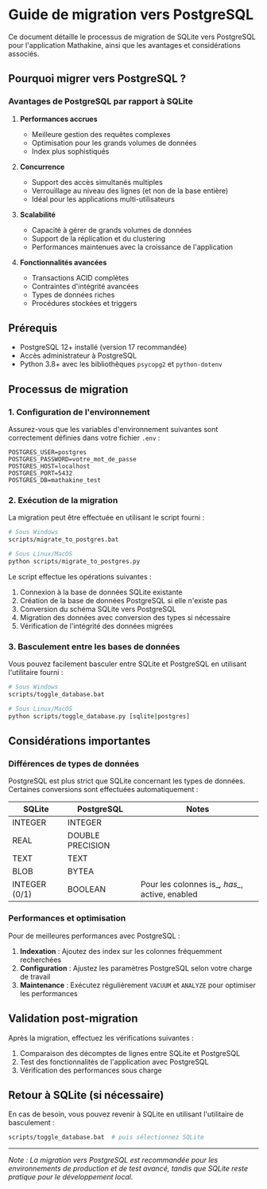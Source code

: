 # Guide de migration vers PostgreSQL

Ce document détaille le processus de migration de SQLite vers PostgreSQL pour l'application Mathakine, ainsi que les avantages et considérations associés.

## Pourquoi migrer vers PostgreSQL ?

### Avantages de PostgreSQL par rapport à SQLite

1. **Performances accrues**
   - Meilleure gestion des requêtes complexes
   - Optimisation pour les grands volumes de données
   - Index plus sophistiqués

2. **Concurrence**
   - Support des accès simultanés multiples
   - Verrouillage au niveau des lignes (et non de la base entière)
   - Idéal pour les applications multi-utilisateurs

3. **Scalabilité**
   - Capacité à gérer de grands volumes de données
   - Support de la réplication et du clustering
   - Performances maintenues avec la croissance de l'application

4. **Fonctionnalités avancées**
   - Transactions ACID complètes
   - Contraintes d'intégrité avancées
   - Types de données riches
   - Procédures stockées et triggers

## Prérequis

- PostgreSQL 12+ installé (version 17 recommandée)
- Accès administrateur à PostgreSQL
- Python 3.8+ avec les bibliothèques `psycopg2` et `python-dotenv`

## Processus de migration

### 1. Configuration de l'environnement

Assurez-vous que les variables d'environnement suivantes sont correctement définies dans votre fichier `.env` :

```
POSTGRES_USER=postgres
POSTGRES_PASSWORD=votre_mot_de_passe
POSTGRES_HOST=localhost
POSTGRES_PORT=5432
POSTGRES_DB=mathakine_test
```

### 2. Exécution de la migration

La migration peut être effectuée en utilisant le script fourni :

```bash
# Sous Windows
scripts/migrate_to_postgres.bat

# Sous Linux/MacOS
python scripts/migrate_to_postgres.py
```

Le script effectue les opérations suivantes :
1. Connexion à la base de données SQLite existante
2. Création de la base de données PostgreSQL si elle n'existe pas
3. Conversion du schéma SQLite vers PostgreSQL
4. Migration des données avec conversion des types si nécessaire
5. Vérification de l'intégrité des données migrées

### 3. Basculement entre les bases de données

Vous pouvez facilement basculer entre SQLite et PostgreSQL en utilisant l'utilitaire fourni :

```bash
# Sous Windows
scripts/toggle_database.bat

# Sous Linux/MacOS
python scripts/toggle_database.py [sqlite|postgres]
```

## Considérations importantes

### Différences de types de données

PostgreSQL est plus strict que SQLite concernant les types de données. Certaines conversions sont effectuées automatiquement :

| SQLite          | PostgreSQL     | Notes |
|-----------------|----------------|-------|
| INTEGER         | INTEGER        | |
| REAL            | DOUBLE PRECISION | |
| TEXT            | TEXT           | |
| BLOB            | BYTEA          | |
| INTEGER (0/1)   | BOOLEAN        | Pour les colonnes is_*, has_*, active, enabled |

### Performances et optimisation

Pour de meilleures performances avec PostgreSQL :

1. **Indexation** : Ajoutez des index sur les colonnes fréquemment recherchées
2. **Configuration** : Ajustez les paramètres PostgreSQL selon votre charge de travail
3. **Maintenance** : Exécutez régulièrement `VACUUM` et `ANALYZE` pour optimiser les performances

## Validation post-migration

Après la migration, effectuez les vérifications suivantes :

1. Comparaison des décomptes de lignes entre SQLite et PostgreSQL
2. Test des fonctionnalités de l'application avec PostgreSQL
3. Vérification des performances sous charge

## Retour à SQLite (si nécessaire)

En cas de besoin, vous pouvez revenir à SQLite en utilisant l'utilitaire de basculement :

```bash
scripts/toggle_database.bat  # puis sélectionnez SQLite
```

---

*Note : La migration vers PostgreSQL est recommandée pour les environnements de production et de test avancé, tandis que SQLite reste pratique pour le développement local.* 